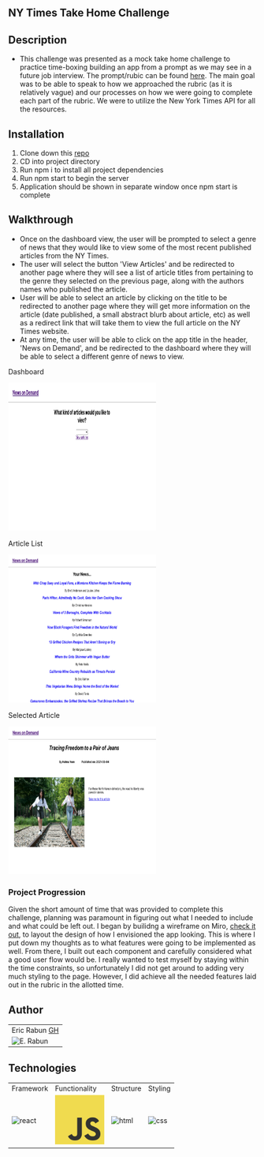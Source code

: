 ## NY Times Take Home Challenge

## Description

 - This challenge was presented as a mock take home challenge to practice time-boxing building an app from a prompt as we may see in a future job interview.  The prompt/rubic can be found [here](https://mod4.turing.edu/projects/take_home/take_home_rubric).  The main goal was to be able to speak to how we approached the rubric (as it is relatively vague) and our processes on how we were going to complete each part of the rubric. We were to utilize the New York Times API for all the resources. 


## Installation
1. Clone down this [repo](https://github.com/errabun/NYTimes-T.H.-Challenge)
2. CD into project directory
3. Run npm i to install all project dependencies
4. Run npm start to begin the server
5. Application should be shown in separate window once npm start is complete


## Walkthrough

- Once on the dashboard view, the user will be prompted to select a genre of news that they would like to view some of the most recent published articles from the NY Times. 
- The user will select the button 'View Articles' and be redirected to another page where they will see a list of article titles from pertaining to the genre they selected on the previous page, along with the authors names who published the article.  
- User will be able to select an article by clicking on the title to be redirected to another page where they will get more information on the article (date published, a small abstract blurb about article, etc) as well as a redirect link that will take them to view the full article on the NY Times website. 
- At any time, the user will be able to click on the app title in the header, 'News on Demand', and be redirected to the dashboard where they will be able to select a different genre of news to view. 

Dashboard

<img src='https://github.com/errabun/NYTimes-T.H.-Challenge/blob/main/public/Screen%20Shot%202021-08-05%20at%209.51.32%20AM.png?raw=true' alt='dashboard view' width='300' height='300'>

Article List

<img src='https://github.com/errabun/NYTimes-T.H.-Challenge/blob/main/public/Screen%20Shot%202021-08-05%20at%204.25.11%20PM.png?raw=true' alt='articles view' width='300' height='300'>

Selected Article

<img src='https://github.com/errabun/NYTimes-T.H.-Challenge/blob/main/public/Screen%20Shot%202021-08-05%20at%204.24.54%20PM.png?raw=true' alt='selected view' width='300' height='300'>


### Project Progression

Given the short amount of time that was provided to complete this challenge, planning was paramount in figuring out what I needed to include and what could be left out.  I began by builidng a wireframe on Miro, [check it out](https://miro.com/app/board/o9J_l4US4WI=/), to layout the design of how I envisioned the app looking.  This is where I put down my thoughts as to what features were going to be implemented as well.  From there, I built out each component and carefully considered what a good user flow would be.  I really wanted to test myself by staying within the time constraints, so unfortunately I did not get around to adding very much styling to the page.  However, I did achieve all the needed features laid out in the rubric in the allotted time.  

## Author
<table>
    <tr>
        <td> Eric Rabun <a href="https://github.com/errabun">GH</td>
    </tr>
    </tr>
        <td><img src="https://avatars.githubusercontent.com/u/73191225?v=4" alt="E. Rabun" width="125" height="auto" /></td>
    </tr>
</table>

## Technologies
<table>
    <tr>
        <td>Framework</td>
        <td>Functionality</td>
        <td>Structure</td>
        <td>Styling</td>
    </tr>
    </tr>
        <td><img src="https://mildaintrainings.com/wp-content/uploads/2017/11/react-logo.png" alt="react" width="100" height="auto" /></td>
        <td><img src="https://raw.githubusercontent.com/voodootikigod/logo.js/master/js.png" alt="javascript" width="100" height="auto" /></td>
        <td><img src="https://cdn.pixabay.com/photo/2017/08/05/11/16/logo-2582748_1280.png" alt="html" width="100" height="auto" /></td>
        <td><img src="https://www.pinclipart.com/picdir/middle/175-1759459_eng-a-med-kamel-frameworks-css-css-logo.png" alt="css" width="100" height="auto" /></td>
    </tr>
</table>
